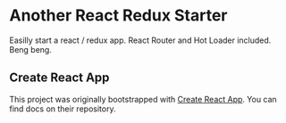 # Another React Redux Starter

Easilly start a react / redux app. React Router and Hot Loader included. Beng beng.

## Create React App

This project was originally bootstrapped with [Create React App](https://github.com/facebookincubator/create-react-app). You can find docs on their repository.
